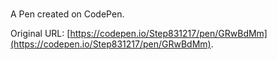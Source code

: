 # 

A Pen created on CodePen.

Original URL: [https://codepen.io/Step831217/pen/GRwBdMm](https://codepen.io/Step831217/pen/GRwBdMm).

